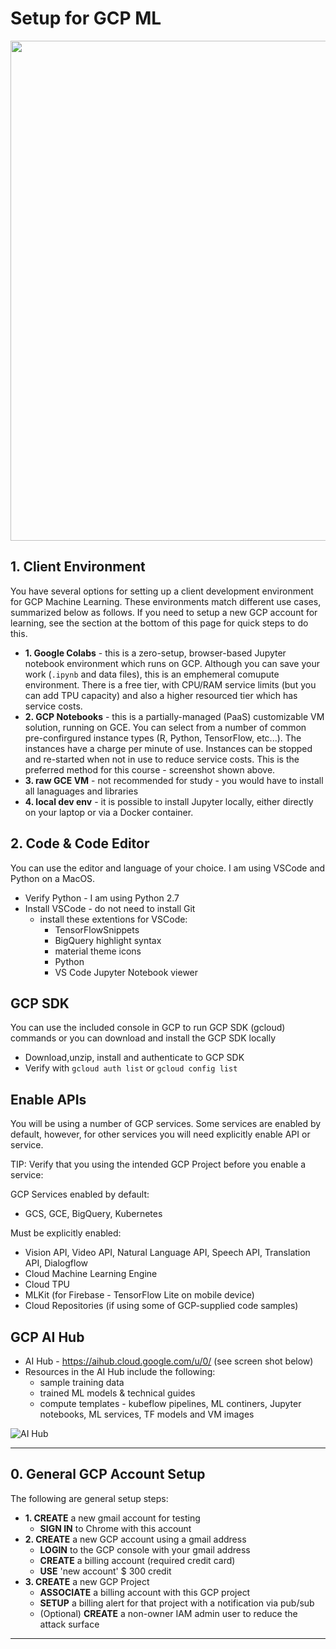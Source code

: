 # Setup for GCP ML

<img src="https://github.com/lynnlangit/gcp-ml/blob/master/images/notebook-instances.png" width=800>


## 1. Client Environment

You have several options for setting up a client development environment for GCP Machine Learning.  These environments match different use cases, summarized below as follows.  If you need to setup a new GCP account for learning, see the section at the bottom of this page for quick steps to do this.
- **1. Google Colabs** - this is a zero-setup, browser-based Jupyter notebook environment which runs on GCP.  Although you can save your work (`.ipynb` and data files), this is an emphemeral comupute environment.  There is a free tier, with CPU/RAM service limits (but you can add TPU capacity) and also a higher resourced tier which has service costs.
- **2. GCP Notebooks** - this is a partially-managed (PaaS) customizable VM solution, running on GCE.  You can select from a number of common pre-confirgured instance types (R, Python, TensorFlow, etc...). The instances have a charge per minute of use.  Instances can be stopped and re-started when not in use to reduce service costs.  This is the preferred method for this course - screenshot shown above.
- **3. raw GCE VM** - not recommended for study - you would have to install all lanaguages and libraries
- **4. local dev env** - it is possible to install Jupyter locally, either directly on your laptop or via a Docker container.

## 2. Code & Code Editor

You can use the editor and language of your choice.  I am using VSCode and Python on a MacOS.
- Verify Python - I am using Python 2.7
- Install VSCode - do not need to install Git
    - install these extentions for VSCode: 
        - TensorFlowSnippets
        - BigQuery highlight syntax
        - material theme icons
        - Python
        - VS Code Jupyter Notebook viewer

## GCP SDK 
 
 You can use the included console in GCP to run GCP SDK (gcloud) commands or you can download and install the GCP SDK locally

 - Download,unzip, install and authenticate to GCP SDK
 - Verify with `gcloud auth list` or `gcloud config list`

 ## Enable APIs

 You will be using a number of GCP services.  Some services are enabled by default, however, for other services you will need explicitly enable API or service.  

TIP: Verify that you using the intended GCP Project before you enable a service:

GCP Services enabled by default:
 - GCS, GCE, BigQuery, Kubernetes  

 Must be explicitly enabled:
 - Vision API, Video API, Natural Language API, Speech API, Translation API, Dialogflow
 - Cloud Machine Learning Engine
 - Cloud TPU
 - MLKit (for Firebase - TensorFlow Lite on mobile device)
 - Cloud Repositories (if using some of GCP-supplied code samples)
 
 ## GCP AI Hub
  - AI Hub - https://aihub.cloud.google.com/u/0/ (see screen shot below)
  - Resources in the AI Hub include the following:
    - sample training data
    - trained ML models & technical guides
    - compute templates - kubeflow pipelines, ML continers, Jupyter notebooks, ML services, TF models and VM images
    
![AI Hub](https://github.com/lynnlangit/gcp-ml/blob/master/images/ai-hub-main.png)

---

## 0. General GCP Account Setup

The following are general setup steps:
- **1. CREATE** a new gmail account for testing
    - **SIGN IN** to Chrome with this account  
- **2. CREATE** a new GCP account using a gmail address
    - **LOGIN** to the GCP console with your gmail address
    - **CREATE** a billing account (required credit card)
    - **USE** 'new account' $ 300 credit
- **3. CREATE** a new GCP Project
    - **ASSOCIATE** a billing account with this GCP project
    - **SETUP** a billing alert for that project with a notification via pub/sub
    - (Optional) **CREATE** a non-owner IAM admin user to reduce the attack surface
    
---
